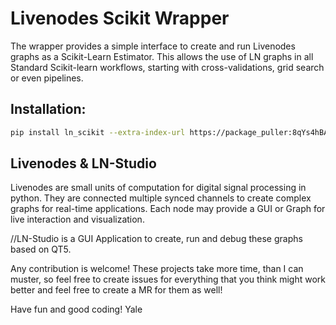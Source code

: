 # Livenodes Scikit Wrapper

The wrapper provides a simple interface to create and run Livenodes graphs as a Scikit-Learn Estimator. This allows the use of LN graphs in all Standard Scikit-learn workflows, starting with cross-validations, grid search or even pipelines.

## Installation:

```bash
pip install ln_scikit --extra-index-url https://package_puller:8qYs4hBAsmAHJ5AdS_y9@gitlab.csl.uni-bremen.de/api/v4/groups/368/-/packages/pypi/simple
```

## Livenodes & LN-Studio
Livenodes are small units of computation for digital signal processing in python. They are connected multiple synced channels to create complex graphs for real-time applications. Each node may provide a GUI or Graph for live interaction and visualization.

//LN-Studio is a GUI Application to create, run and debug these graphs based on QT5.

Any contribution is welcome! These projects take more time, than I can muster, so feel free to create issues for everything that you think might work better and feel free to create a MR for them as well!

Have fun and good coding!
Yale